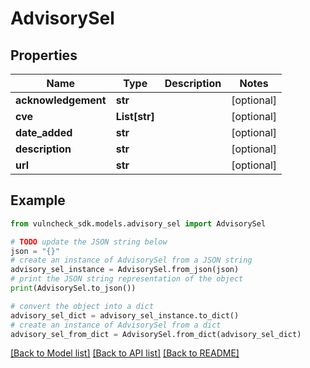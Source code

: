 # AdvisorySel


## Properties

Name | Type | Description | Notes
------------ | ------------- | ------------- | -------------
**acknowledgement** | **str** |  | [optional] 
**cve** | **List[str]** |  | [optional] 
**date_added** | **str** |  | [optional] 
**description** | **str** |  | [optional] 
**url** | **str** |  | [optional] 

## Example

```python
from vulncheck_sdk.models.advisory_sel import AdvisorySel

# TODO update the JSON string below
json = "{}"
# create an instance of AdvisorySel from a JSON string
advisory_sel_instance = AdvisorySel.from_json(json)
# print the JSON string representation of the object
print(AdvisorySel.to_json())

# convert the object into a dict
advisory_sel_dict = advisory_sel_instance.to_dict()
# create an instance of AdvisorySel from a dict
advisory_sel_from_dict = AdvisorySel.from_dict(advisory_sel_dict)
```
[[Back to Model list]](../README.md#documentation-for-models) [[Back to API list]](../README.md#documentation-for-api-endpoints) [[Back to README]](../README.md)


